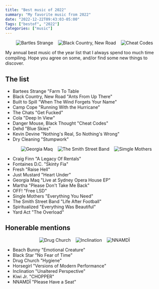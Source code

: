 ```yaml
---
title: "Best music of 2022"
summary: "My favorite music from 2022"
date: "2022-12-22T09:43:03-05:00"
Tags: ["bestof", "2022"]
Categories: ["music"] 
---
```

<p align="center">
  <img src="/2022/best/bs.jpg" alt="Bartles Strange">
  &nbsp;&nbsp;
  <img src="/2022/best/bc.jpg" alt="Black Country, New Road">
  &nbsp;&nbsp;
  <img src="/2022/best/cc.jpg" alt="Cheat Codes">
</p>

My annual best music of the year list that I always spend too much time compiling. Hope you agree on some, and/or find some new things to discover.

## The list

* Bartees Strange "Farm To Table
* Black Country, New Road "Ants From Up There"
* Built to Spill "When The Wind Forgets Your Name"
* Camp Cope "Running With the Hurricane"
* The Chats "Get Fucked"
* Cola "Deep In View"
* Danger Mouse, Black Thought "Cheat Codes"
* Dehd "Blue Skies"
* Kevin Devine "Nothing's Real, So Nothing's Wrong"
* Dry Cleaning "Stumpwork"

<p align="center">
  &nbsp;&nbsp;
  <img src="/2022/best/gm.jpg" alt="Georgia Maq">
  &nbsp;&nbsp;
  <img src="/2022/best/ss.jpg" alt="The Smith Street Band">
  &nbsp;&nbsp;
  <img src="/2022/best/sm.jpg" alt="Simgle Mothers">
</p>

* Craig Finn "A Legacy Of Rentals"
* Fontaines D.C. "Skinty Fia"
* Fresh "Raise Hell"
* Just Mustard "Heart Under"
* Georgia Maq "Live at Sydney Opera House EP"
* Martha "Please Don't Take Me Back"
* OFF! "Free LSD"
* Single Mothers "Everything You Need"
* The Smith Street Band "Life After Football"
* Spiritualized "Everything Was Beautiful"
* Yard Act "The Overload"

## Honerable mentions

<p align="center">
  <img src="/2022/best/dc.jpg" alt="Drug Church">
  &nbsp;&nbsp;
  <img src="/2022/best/in.jpg" alt="Inclination">
  &nbsp;&nbsp;
  <img src="/2022/best/nn.jpg" alt="NNAMDÏ">
</p>

* Beach Bunny "Emotional Creature"
* Black Star "No Fear of Time"
* Drug Church "Hygiene"
* Horsegirl "Versions of Modern Performance"
* Inclination "Unaltered Perspective"
* Kiwi Jr. "CHOPPER"
* NNAMDÏ "Please Have a Seat"
